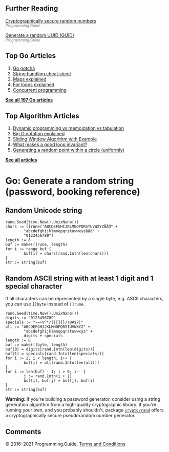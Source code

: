 



## Further Reading

[Cryptographically secure random numbers](crypto-rand-int.html)  
<span style="color: grey; font-style: italic; font-size: smaller">Programming.Guide</span>

[Generate a random UUID (GUID)](generate-uuid-guid.html)  
<span style="color: grey; font-style: italic; font-size: smaller">Programming.Guide</span>

## Top Go Articles

1.  [Go gotcha](go-gotcha.html)
2.  [String handling cheat sheet](string-functions-reference-cheat-sheet.html)
3.  [Maps explained](maps-explained.html)
4.  [For loops explained](for-loop.html)
5.  [Concurrent programming](go-concurrency-tutorial.html)

[**See all 197 Go articles**](index.html)



## Top Algorithm Articles

1.  [Dynamic programming vs memoization vs tabulation](../dynamic-programming-vs-memoization-vs-tabulation.html)
2.  [Big O notation explained](../big-o-notation-explained.html)
3.  [Sliding Window Algorithm with Example](../sliding-window-example.html)
4.  [What makes a good loop invariant?](../what-makes-a-good-loop-invariant.html)
5.  [Generating a random point within a circle (uniformly)](../random-point-within-circle.html)

[**See all articles**](../index.html)

# Go: Generate a random string (password, booking reference)

## Random Unicode string

    rand.Seed(time.Now().UnixNano())
    chars := []rune("ABCDEFGHIJKLMNOPQRSTUVWXYZÅÄÖ" +
            "abcdefghijklmnopqrstuvwxyzåäö" +
            "0123456789")
    length := 8
    buf := make([]rune, length)
    for i := range buf {
            buf[i] = chars[rand.Intn(len(chars))]
    }
    str := string(buf)

## Random ASCII string with at least 1 digit and 1 special character

If all characters can be represented by a single byte, e.g. ASCII characters, you can use `[]byte` instead of `[]rune`.

    rand.Seed(time.Now().UnixNano())
    digits := "0123456789"
    specials := "~=+%^*/()[]{}/!@#$?|"
    all := "ABCDEFGHIJKLMNOPQRSTUVWXYZ" +
            "abcdefghijklmnopqrstuvwxyz" +
            digits + specials
    length := 8
    buf := make([]byte, length)
    buf[0] = digits[rand.Intn(len(digits))]
    buf[1] = specials[rand.Intn(len(specials))]
    for i := 2; i < length; i++ {
            buf[i] = all[rand.Intn(len(all))]
    }
    for i := len(buf) - 1; i > 0; i-- {
            j := rand.Intn(i + 1)
            buf[i], buf[j] = buf[j], buf[i]
    }
    str := string(buf)

**Warning:** If you're building a password generator, consider using a string generation algorithm from a high-quality cryptographic library. If you're running your own, and you probably shouldn't, package [`crypto/rand`](https://golang.org/pkg/crypto/rand/) offers a cryptographically secure pseudorandom number generator.

## Comments



© 2016–2021 Programming.Guide, [Terms and Conditions](../terms-and-conditions.html)
